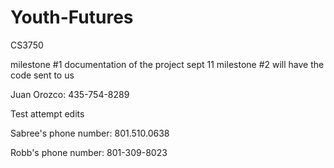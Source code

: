 # Youth-Futures
CS3750

milestone #1	documentation of the project	sept 11
milestone #2	will have the code sent to us

Juan Orozco: 435-754-8289

Test attempt edits

Sabree's phone number: 801.510.0638

Robb's phone number: 801-309-8023
